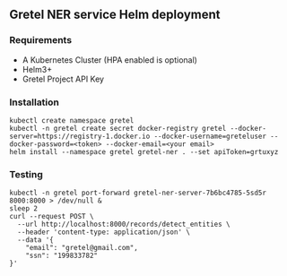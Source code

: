 ## Gretel NER service Helm deployment

### Requirements
- A Kubernetes Cluster (HPA enabled is optional)
- Helm3+
- Gretel Project API Key

### Installation

```
kubectl create namespace gretel
kubectl -n gretel create secret docker-registry gretel --docker-server=https://registry-1.docker.io --docker-username=greteluser --docker-password=<token> --docker-email=<your email>
helm install --namespace gretel gretel-ner . --set apiToken=grtuxyz
```

### Testing
```
kubectl -n gretel port-forward gretel-ner-server-7b6bc4785-5sd5r 8000:8000 > /dev/null &
sleep 2
curl --request POST \
  --url http://localhost:8000/records/detect_entities \
  --header 'content-type: application/json' \
  --data '{
	"email": "gretel@gmail.com",
	"ssn": "199833782"
}'
```
